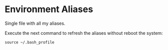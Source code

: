 # Environment Aliases
Single file with all my aliases.

Execute the next command to refresh the aliases without reboot the system:
```
source ~/.bash_profile
```
